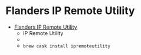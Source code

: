 # Flanders IP Remote Utility
- [Flanders IP Remote Utility](https://www.flandersscientific.com/ip-remote/)
  -  IP Remote Utility
  - 
  - `brew cask install ipremoteutility`
